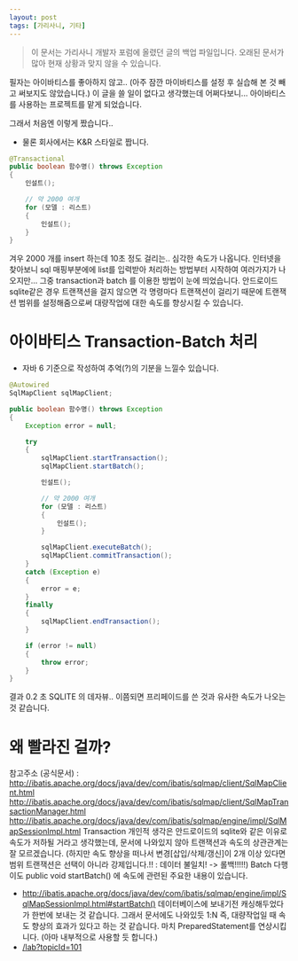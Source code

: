 ```yaml
---
layout: post
tags: [가리사니, 기타]
---
```


> 이 문서는 가리사니 개발자 포럼에 올렸던 글의 백업 파일입니다.
오래된 문서가 많아 현재 상황과 맞지 않을 수 있습니다.


필자는 아이바티스를 좋아하지 않고.. (아주 잠깐 마이바티스를 설정 후 실습해 본 것 빼고 써보지도 않았습니다.)
이 글을 쓸 일이 없다고 생각했는데 어쩌다보니...
아이바티스를 사용하는 프로젝트를 맡게 되었습니다.


그래서 처음엔 이렇게 짰습니다..
- 물론 회사에서는 K&R 스타일로 짭니다.
``` java
@Transactional
public boolean 함수명() throws Exception
{
	인설트();

	// 약 2000 여개
	for (모델 : 리스트)
	{
		인설트();
	}
}
```
겨우 2000 개를 insert 하는데 10초 정도 걸리는.. 심각한 속도가 나옵니다.
인터넷을 찾아보니 sql 매핑부분에에 list를 입력받아 처리하는 방법부터 시작하여 여러가지가 나오지만...
그중 transaction과 batch 를 이용한 방법이 눈에 띄었습니다.
안드로이드 sqlite같은 경우 트랜잭션을 걸지 않으면 각 명령마다 트랜잭션이 걸리기 때문에 트랜잭션 범위를 설정해줌으로써 대량작업에 대한 속도를 향상시킬 수 있습니다.


# 아이바티스 Transaction-Batch 처리
- 자바 6 기준으로 작성하여 추억(?)의 기분을 느낄수 있습니다.
``` java
@Autowired
SqlMapClient sqlMapClient;

public boolean 함수명() throws Exception
{
	Exception error = null;

	try
	{
		sqlMapClient.startTransaction();
		sqlMapClient.startBatch();

		인설트();

		// 약 2000 여개
		for (모델 : 리스트)
		{
			인설트();
		}

		sqlMapClient.executeBatch();
		sqlMapClient.commitTransaction();
	}
	catch (Exception e)
	{
		error = e;
	}
	finally
	{
		sqlMapClient.endTransaction();
	}

	if (error != null)
	{
		throw error;
	}
}
```
결과 0.2 초
SQLITE 의 데자뷰..
이쯤되면 프리페이드를 쓴 것과 유사한 속도가 나오는 것 같습니다.


# 왜 빨라진 걸까?
참고주소 (공식문서) :
http://ibatis.apache.org/docs/java/dev/com/ibatis/sqlmap/client/SqlMapClient.html
http://ibatis.apache.org/docs/java/dev/com/ibatis/sqlmap/client/SqlMapTransactionManager.html
http://ibatis.apache.org/docs/java/dev/com/ibatis/sqlmap/engine/impl/SqlMapSessionImpl.html
Transaction
개인적 생각은 안드로이드의 sqlite와 같은 이유로 속도가 저하될 거라고 생각했는데, 문서에 나와있지 않아 트랜잭션과 속도의 상관관계는 잘 모르겠습니다.
(하지만 속도 향상을 떠나서 변경[삽입/삭제/갱신]이 2개 이상 있다면 범위 트랜잭션은 선택이 아니라 강제입니다.!! : 데이터 불일치! -> 롤백!!!!!)
Batch
다행이도 public void startBatch() 에 속도에 관련된 주요한 내용이 있습니다.
- http://ibatis.apache.org/docs/java/dev/com/ibatis/sqlmap/engine/impl/SqlMapSessionImpl.html#startBatch()
데이터베이스에 보내기전 캐싱해두었다가 한번에 보내는 것 같습니다.
그래서 문서에도 나와있듯 1:N 즉, 대량작업일 때 속도 향상의 효과가 있다고 하는 것 같습니다.
마치 PreparedStatement를 연상시킵니다.  (아마 내부적으로 사용할 듯 합니다.)
- [/lab?topicId=101](/lab?topicId=101)